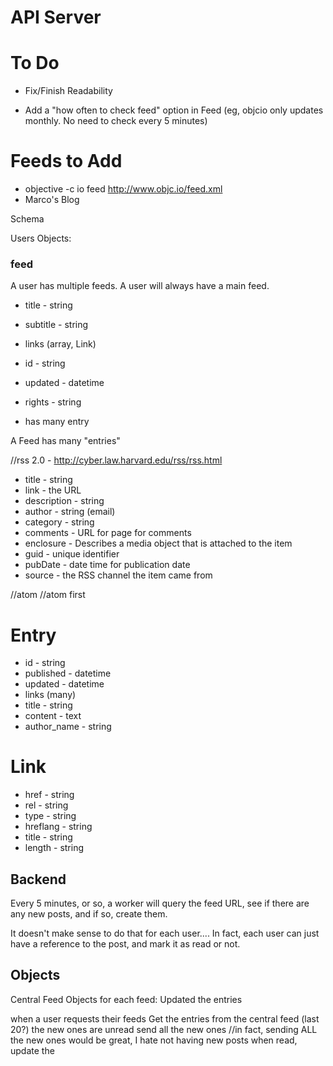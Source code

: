 # API Server #

# To Do #

* Fix/Finish Readability

* Add a "how often to check feed" option in Feed (eg, objcio only updates monthly. No need to check every 5 minutes)


# Feeds to Add #
* objective -c io feed http://www.objc.io/feed.xml
* Marco's Blog






Schema

Users Objects:

### feed
A user has multiple feeds. A user will always have a main feed.

* title - string
* subtitle - string
* links (array, Link)
* id - string
* updated - datetime
* rights - string

* has many entry

A Feed has many "entries" 

//rss 2.0 - http://cyber.law.harvard.edu/rss/rss.html
* title - string
* link - the URL
* description - string
* author - string (email)
* category - string
* comments - URL for page for comments
* enclosure - Describes a media object that is attached to the item
* guid - unique identifier
* pubDate - date time for publication date
* source - the RSS channel the item came from

//atom //atom first
# Entry
* id - string
* published - datetime
* updated - datetime
* links (many)
* title - string
* content - text
* author_name - string



# Link
* href - string
* rel - string
* type - string
* hreflang - string
* title - string
* length - string

## Backend
Every 5 minutes, or so, a worker will query the feed URL, see if there are any new posts, and if so, create them.

It doesn't make sense to do that for each user.... In fact, each user can just have a reference to the post, and mark it as read or not.

## Objects
Central Feed Objects
for each feed:
	Updated the entries


when a user requests their feeds
	Get the entries from the central feed (last 20?)
	the new ones are unread
	send all the new ones
	//in fact, sending ALL the new ones would be great, I hate not having new posts
	when read, update the 
